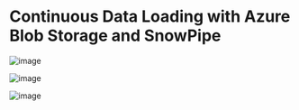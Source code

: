 #   Continuous Data Loading with Azure Blob Storage and SnowPipe

![image](https://github.com/user-attachments/assets/b3f8b5e9-1993-41d2-a8d4-a4b5a0ac1d6b)

![image](https://github.com/user-attachments/assets/70e763a6-cc90-4a94-bcb5-de25b0bbe603)

![image](https://github.com/user-attachments/assets/d8982cba-6987-4715-8d77-f7fe2c7e8d80)
